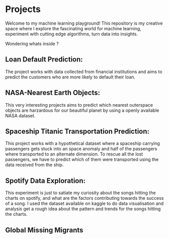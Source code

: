 # Projects

Welcome to my machine learning playground!
This repository is my creative space where I explore the fascinating world for machine learning, experiment with cutting edge algorithms, turn data into insights.

Wondering whats inside ?

## Loan Default Prediction:
The project works with data collected from financial institutions and aims to predict the customers who are more likely to default their loan.

## NASA-Nearest Earth Objects:
This very interesting projects aims to predict which nearest outerspace objects are harzardous for our beautiful planet by using a openly available NASA dataset.

## Spaceship Titanic Transportation Prediction:
This project works with a hypothetical dataset where a spaceship carrying passengers gets stuck into an space anomaly and half of the passengers where transported to an alternate dimension. To rescue all the lost passengers, we have to predict which of them were transported using the data received from the ship.

## Spotify Data Exploration:
This experiment is just to satiate my curiosity about the songs hitting the charts on spotify, and what are the factors contributing towards the success of a song. I used the dataset available on kaggle to do data visualisation and analysis get a rough idea about the pattern and trends for the songs hitting the charts.

## Global Missing Migrants
